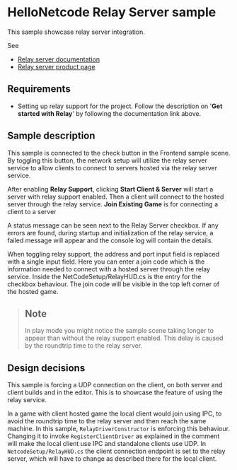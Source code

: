 # HelloNetcode Relay Server sample

This sample showcase relay server integration.

See

* [Relay server documentation](https://docs.unity.com/relay/introduction.html)
* [Relay server product page](https://unity.com/products/relay)

## Requirements

* Setting up relay support for the project. Follow the description on '**Get started with Relay**' by following the documentation link above.

## Sample description

This sample is connected to the check button in the Frontend sample scene. By toggling this button, the network setup will utilize the relay server service to allow clients to connect to servers hosted via the relay server service.

After enabling **Relay Support**, clicking **Start Client & Server** will start a server with relay support enabled. Then a client will connect to the hosted server through the relay service.
**Join Existing Game** is for connecting a client to a server 

A status message can be seen next to the Relay Server checkbox. If any errors are found, during startup and initialization of the relay service, a failed message will appear and the console log will contain the details.

When toggling relay support, the address and port input field is replaced with a single input field. Here you can enter a join code which is the information needed to connect with a hosted server through the relay service.
Inside the NetCodeSetup/RelayHUD.cs is the entry for the checkbox behaviour. The join code will be visible in the top left corner of the hosted game.

> ## Note
> In play mode you might notice the sample scene taking longer to appear than without the relay support enabled. This delay is caused by the roundtrip time to the relay server.

## Design decisions
This sample is forcing a UDP connection on the client, on both server and client builds and in the editor. This is to showcase the feature of using the relay service.
 
In a game with client hosted game the local client would join using IPC, to avoid the roundtrip time to the relay server and then reach the same machine.
In this sample, `RelayDriverConstructor` is enforcing this behaviour.
Changing it to invoke `RegisterClientDriver` as explained in the comment will make the local client use IPC and standalone clients use UDP.
In `NetcodeSetup/RelayHUD.cs` the client connection endpoint is set to the relay server, which will have to change as described there for the local client. 
